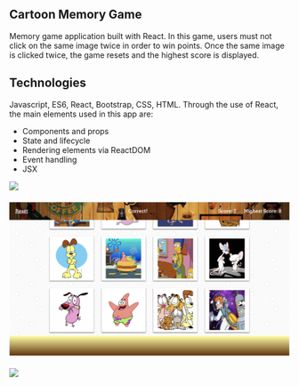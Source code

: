 ## Cartoon Memory Game

Memory game application built with React.
In this game, users must not click on the same image twice in order to win points.
Once the same image is clicked twice, the game resets and the highest score is displayed. 

## Technologies 

Javascript, ES6, React, Bootstrap, CSS, HTML.
Through the use of React, the main elements used in this app are:
- Components and props
- State and lifecycle
- Rendering elements via ReactDOM
- Event handling
- JSX

<img src="./public/Images/Readme1.png">
<br>
<br>
<img src="./public/Images/Readme2.png">
<br>
<br>
<img src="./public/Images/Readme3.png">












